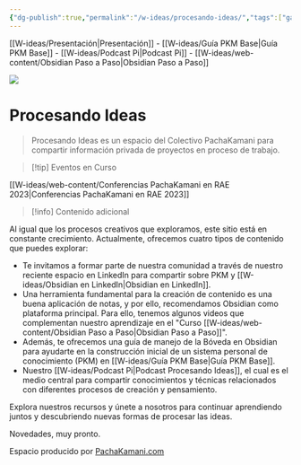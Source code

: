 ```yaml
---
{"dg-publish":true,"permalink":"/w-ideas/procesando-ideas/","tags":["gardenEntry"],"dgShowBacklinks":true,"dgShowLocalGraph":true,"dgEnableSearch":true,"noteIcon":""}
---
```



<div class="transclusion internal-embed is-loaded"><div class="markdown-embed">



[[W-ideas/Presentación\|Presentación]] - [[W-ideas/Guía PKM Base\|Guía PKM Base]] - [[W-ideas/Podcast Pi\|Podcast Pi]] - [[W-ideas/web-content/Obsidian Paso a Paso\|Obsidian Paso a Paso]]

</div></div>

![](/img/user/W-ideas/img/pachakamani.jpg)
# Procesando Ideas

> Procesando Ideas es un espacio del Colectivo PachaKamani para compartir información privada de proyectos en proceso de trabajo.

>[!tip] Eventos en Curso

[[W-ideas/web-content/Conferencias PachaKamani en RAE 2023\|Conferencias PachaKamani en RAE 2023]]

>[!info] Contenido adicional

Al igual que los procesos creativos que exploramos, este sitio está en constante crecimiento. Actualmente, ofrecemos cuatro tipos de contenido que puedes explorar:

- Te invitamos a formar parte de nuestra comunidad a través de nuestro reciente espacio en LinkedIn para compartir sobre PKM y [[W-ideas/Obsidian en LinkedIn\|Obsidian en LinkedIn]].
- Una herramienta fundamental para la creación de contenido es una buena aplicación de notas, y por ello, recomendamos Obsidian como plataforma principal. Para ello, tenemos algunos videos que complementan nuestro aprendizaje en el "Curso [[W-ideas/web-content/Obsidian Paso a Paso\|Obsidian Paso a Paso]]".
- Además, te ofrecemos una guía de manejo de la Bóveda en Obsidian para ayudarte en la construcción inicial de un sistema personal de conocimiento (PKM) en [[W-ideas/Guía PKM Base\|Guía PKM Base]].
- Nuestro [[W-ideas/Podcast Pi\|Podcast Procesando Ideas]], el cual es el medio central para compartir conocimientos y técnicas relacionados con diferentes procesos de creación y pensamiento.

Explora nuestros recursos y únete a nosotros para continuar aprendiendo juntos y descubriendo nuevas formas de procesar las ideas.


Novedades, muy pronto.


<div class="transclusion internal-embed is-loaded"><div class="markdown-embed">



Espacio producido por [PachaKamani.com](http://pachakamani.com/)

</div></div>

